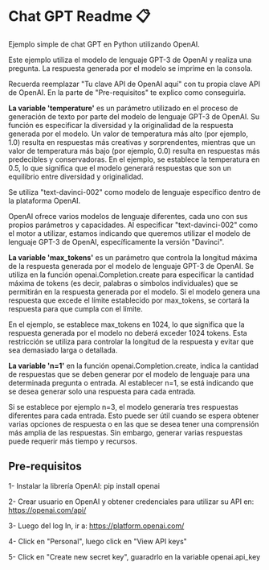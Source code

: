 # Chat GPT Readme 📋

Ejemplo simple de chat GPT en Python utilizando OpenAI.

Este ejemplo utiliza el modelo de lenguaje GPT-3 de OpenAI y realiza una pregunta. La respuesta generada por el modelo se imprime en la consola.

Recuerda reemplazar "Tu clave API de OpenAI aquí" con tu propia clave API de OpenAI. En la parte de "Pre-requisitos" te explico como conseguirla.

**La variable 'temperature'** es un parámetro utilizado en el proceso de generación de texto por parte del modelo de lenguaje GPT-3 de OpenAI. Su función es especificar la diversidad y la originalidad de la respuesta generada por el modelo. Un valor de temperatura más alto (por ejemplo, 1.0) resulta en respuestas más creativas y sorprendentes, mientras que un valor de temperatura más bajo (por ejemplo, 0.0) resulta en respuestas más predecibles y conservadoras. En el ejemplo, se establece la temperatura en 0.5, lo que significa que el modelo generará respuestas que son un equilibrio entre diversidad y originalidad.


Se utiliza "text-davinci-002" como modelo de lenguaje específico dentro de la plataforma OpenAI.

OpenAI ofrece varios modelos de lenguaje diferentes, cada uno con sus propios parámetros y capacidades. Al especificar "text-davinci-002" como el motor a utilizar, estamos indicando que queremos utilizar el modelo de lenguaje GPT-3 de OpenAI, específicamente la versión "Davinci".

**La variable 'max_tokens'** es un parámetro que controla la longitud máxima de la respuesta generada por el modelo de lenguaje GPT-3 de OpenAI. Se utiliza en la función openai.Completion.create para especificar la cantidad máxima de tokens (es decir, palabras o símbolos individuales) que se permitirán en la respuesta generada por el modelo. 
Si el modelo genera una respuesta que excede el límite establecido por max_tokens, se cortará la respuesta para que cumpla con el límite.

En el ejemplo, se establece max_tokens en 1024, lo que significa que la respuesta generada por el modelo no deberá exceder 1024 tokens. 
Esta restricción se utiliza para controlar la longitud de la respuesta y evitar que sea demasiado larga o detallada.

**La variable 'n=1'** en la función openai.Completion.create, indica la cantidad de respuestas que se deben generar por el modelo de lenguaje para una determinada pregunta o entrada. Al establecer n=1, se está indicando que se desea generar solo una respuesta para cada entrada.

Si se establece por ejemplo n=3, el modelo generaría tres respuestas diferentes para cada entrada. Esto puede ser útil cuando se espera obtener varias opciones de respuesta o en las que se desea tener una comprensión más amplia de las respuestas. Sin embargo, generar varias respuestas puede requerir más tiempo y recursos.

## Pre-requisitos

1- Instalar la librería OpenAI: pip install openai

2- Crear usuario en OpenAI y obtener credenciales para utilizar su API en: https://openai.com/api/

3- Luego del log In, ir a: https://platform.openai.com/

4- Click en "Personal", luego click en "View API keys"

5- Click en "Create new secret key", guaradrlo en la variable openai.api_key

